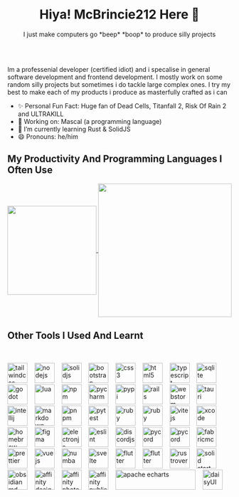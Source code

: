 <h1 align="center"> Hiya! McBrincie212 Here 👋</h1>
<p align="center">I just make computers go *beep* *boop* to produce silly projects</p><br><br>


Im a professenial developer (certified idiot) and i specalise in general software development and frontend development. I mostly work on some random silly projects but sometimes i do tackle large complex ones. I try my best to make each of my products i produce as masterfully crafted as i can<br>

- ✨ Personal Fun Fact: Huge fan of Dead Cells, Titanfall 2, Risk Of Rain 2 and ULTRAKILL<br>
- 🔭 Working on: Mascal (a programming language)
- 🌱 I’m currently learning Rust & SolidJS
- 😄 Pronouns: he/him

## My Productivity And Programming Languages I Often Use
<a href="https://github.com/anuraghazra/github-readme-stats">
  <img height=200 align="center" src="https://github-readme-stats.vercel.app/api?username=GitBrincie212&theme=dark&show_icons=true" />
</a>
<a href="https://github.com/anuraghazra/github-readme-stats">
  <img height=300 align="center" src="https://github-readme-stats.vercel.app/api/top-langs/?username=GitBrincie212&layout=compact&theme=dark&card_width=400" />
</a>

## Other Tools I Used And Learnt
<br />
<p align="left">
<img src="https://cdn.jsdelivr.net/gh/devicons/devicon@latest/icons/tailwindcss/tailwindcss-original.svg" alt="tailwindcss" width="45" height="45"/>
<span>&nbsp&nbsp</span>
<img src="https://cdn.jsdelivr.net/gh/devicons/devicon@latest/icons/nodejs/nodejs-original.svg" alt="nodejs" width="45" height="45"/>
<span>&nbsp&nbsp</span>
<img src="https://cdn.jsdelivr.net/gh/devicons/devicon@latest/icons/solidjs/solidjs-original.svg" alt="solidjs" width="45" height="45"/>
<span>&nbsp&nbsp</span>
<img src="https://cdn.jsdelivr.net/gh/devicons/devicon@latest/icons/bootstrap/bootstrap-original.svg" alt="bootstrap" width="45" height="45"/>
<span>&nbsp&nbsp</span>
<img src="https://cdn.jsdelivr.net/gh/devicons/devicon@latest/icons/css3/css3-original.svg" alt="css3" width="45" height="45"/>
<span>&nbsp&nbsp</span>
<img src="https://cdn.jsdelivr.net/gh/devicons/devicon@latest/icons/html5/html5-original.svg" alt="html5" width="45" height="45"/>
<span>&nbsp&nbsp</span>
<img src="https://cdn.jsdelivr.net/gh/devicons/devicon@latest/icons/typescript/typescript-original.svg" alt="typescript" width="45" height="45"/>
<span>&nbsp&nbsp</span>
<img src="https://cdn.jsdelivr.net/gh/devicons/devicon@latest/icons/sqlite/sqlite-original.svg" alt="sqlite" width="45" height="45"/>
<span>&nbsp&nbsp</span>
<img src="https://cdn.jsdelivr.net/gh/devicons/devicon@latest/icons/godot/godot-original.svg" alt="godot" width="45" height="45"/>
<span>&nbsp&nbsp</span>
<img src="https://cdn.jsdelivr.net/gh/devicons/devicon@latest/icons/lua/lua-original.svg" alt="lua" width="45" height="45"/>
<span>&nbsp&nbsp</span>
<img src="https://cdn.jsdelivr.net/gh/devicons/devicon@latest/icons/npm/npm-original-wordmark.svg" alt="npm" width="45" height="45"/>
<span>&nbsp&nbsp</span>
<img src="https://cdn.jsdelivr.net/gh/devicons/devicon@latest/icons/pycharm/pycharm-original.svg" alt="pycharm" width="45" height="45"/>
<span>&nbsp&nbsp</span>
<img src="https://cdn.jsdelivr.net/gh/devicons/devicon@latest/icons/pypi/pypi-original.svg" alt="pypi" width="45" height="45"/>
<span>&nbsp&nbsp</span>
<img src="https://cdn.jsdelivr.net/gh/devicons/devicon@latest/icons/rails/rails-original-wordmark.svg" alt="rails" width="45" height="45"/>
<span>&nbsp&nbsp</span>
<img src="https://cdn.jsdelivr.net/gh/devicons/devicon@latest/icons/webstorm/webstorm-original.svg" alt="webstorm" width="45" height="45"/>
<span>&nbsp&nbsp</span>
<img src="https://cdn.jsdelivr.net/gh/devicons/devicon@latest/icons/tauri/tauri-original.svg" alt="tauri" width="45" height="45"/>
<span>&nbsp&nbsp</span>
<img src="https://cdn.jsdelivr.net/gh/devicons/devicon@latest/icons/intellij/intellij-original.svg" alt="intellij" width="45" height="45"/>
<span>&nbsp&nbsp</span>
<img src="https://cdn.jsdelivr.net/gh/devicons/devicon@latest/icons/markdown/markdown-original.svg" alt="markdown" width="45" height="45"/>
<span>&nbsp&nbsp</span>
<img src="https://cdn.jsdelivr.net/gh/devicons/devicon@latest/icons/pnpm/pnpm-original.svg" alt="pnpm" width="45" height="45"/>
<span>&nbsp&nbsp</span>
<img src="https://cdn.jsdelivr.net/gh/devicons/devicon@latest/icons/pytest/pytest-original.svg" alt="pytest" width="45" height="45"/>
<span>&nbsp&nbsp</span>
<img src="https://cdn.jsdelivr.net/gh/devicons/devicon@latest/icons/ruby/ruby-original.svg" alt="ruby" width="45" height="45"/>
<span>&nbsp&nbsp</span>
<img src="https://cdn.jsdelivr.net/gh/devicons/devicon@latest/icons/rubymine/rubymine-original.svg" alt="ruby" width="45" height="45"/>
<span>&nbsp&nbsp</span>
<img src="https://cdn.jsdelivr.net/gh/devicons/devicon@latest/icons/vitejs/vitejs-original.svg" alt="vitejs" width="45" height="45"/>
<span>&nbsp&nbsp</span>
<img src="https://cdn.jsdelivr.net/gh/devicons/devicon@latest/icons/xcode/xcode-original.svg" alt="xcode" width="45" height="45"/>
<span>&nbsp&nbsp</span>
<img src="https://cdn.jsdelivr.net/gh/devicons/devicon@latest/icons/homebrew/homebrew-original.svg" alt="homebrew" width="45" height="45"/>
<span>&nbsp&nbsp</span>
<img src="https://cdn.jsdelivr.net/gh/devicons/devicon@latest/icons/figma/figma-original.svg" alt="figma" width="45" height="45"/>
<span>&nbsp&nbsp</span>
<img src="https://cdn.jsdelivr.net/gh/devicons/devicon@latest/icons/electron/electron-original.svg" alt="electronjs" width="45" height="45"/>
<span>&nbsp&nbsp</span>
<img src="https://cdn.jsdelivr.net/gh/devicons/devicon@latest/icons/eslint/eslint-original.svg" alt="eslint" width="45" height="45"/>
<span>&nbsp&nbsp</span>
<img src="https://cdn.jsdelivr.net/gh/devicons/devicon@latest/icons/discordjs/discordjs-original.svg" alt="discordjs" width="45" height="45"/>
<span>&nbsp&nbsp</span>
<img src="https://pycord.dev/_next/static/media/logo.2762350e.png" alt="pycord" width="45" height="45"/>
<span>&nbsp&nbsp</span>
<img src="https://cdn.jsdelivr.net/gh/devicons/devicon@latest/icons/json/json-original.svg" alt="pycord" width="45" height="45"/>
<span>&nbsp&nbsp</span>
<img src="https://api.iconify.design/material-icon-theme/minecraft-fabric.svg" alt="fabricmc" width="45" height="45"/>
<span>&nbsp&nbsp</span>
<img src="https://api.iconify.design/material-icon-theme/prettier.svg" alt="prettier" width="45" height="45"/>
<span>&nbsp&nbsp</span>
<img src="https://api.iconify.design/material-icon-theme/vue.svg" alt="vuejs" width="45" height="45"/>
<span>&nbsp&nbsp</span>
<img src="https://api.iconify.design/simple-icons/numba.svg?color=%2348a3dc" alt="numba" width="45" height="45"/>
<span>&nbsp&nbsp</span>
<img src="https://api.iconify.design/devicon/svelte.svg" alt="svelte" width="45" height="45"/>
<span>&nbsp&nbsp</span>
<img src="https://cdn.jsdelivr.net/gh/devicons/devicon@latest/icons/flutter/flutter-original.svg" alt="flutter" width="45" height="45"/>
<span>&nbsp&nbsp</span>
<img src="https://avatars.githubusercontent.com/u/28156855?v=4" alt="flutter" width="45" height="45"/>
<span>&nbsp&nbsp</span>
<img src="https://styles.redditmedia.com/t5_9b90l5/styles/communityIcon_1hbt383x43qc1.png" alt="rustrover" width="45" height="45"/>
<span>&nbsp&nbsp</span>
<img src="https://res.cloudinary.com/dg3gyk0gu/image/upload/v1727812592/tags/solid-start.png" alt="solid start" width="45" height="45"/>
<span>&nbsp&nbsp</span>
<img src="https://upload.wikimedia.org/wikipedia/commons/thumb/1/10/2023_Obsidian_logo.svg/1200px-2023_Obsidian_logo.svg.png" alt="obsidianmd" width="45" height="45"/>
<span>&nbsp&nbsp</span>
<img src="https://upload.wikimedia.org/wikipedia/commons/thumb/3/3c/Affinity_Designer_2-logo.svg/1200px-Affinity_Designer_2-logo.svg.png" alt="affinity designer" width="45" height="45"/>
<span>&nbsp&nbsp</span>
<img src="https://upload.wikimedia.org/wikipedia/commons/thumb/f/f5/Affinity_Photo_V2_icon.svg/1200px-Affinity_Photo_V2_icon.svg.png" alt="affinity photo" width="45" height="45"/>
<span>&nbsp&nbsp</span>
<img src="https://upload.wikimedia.org/wikipedia/commons/thumb/9/9c/Affinity_Publisher_V2_icon.svg/1200px-Affinity_Publisher_V2_icon.svg.png" alt="affinity publisher" width="45" height="45"/>
<span>&nbsp&nbsp</span>
<img src="https://upload.wikimedia.org/wikipedia/commons/e/e2/Apache_ECharts_Logo.png" alt="apache echarts" width="180" height="45"/>
<span>&nbsp&nbsp</span>
<img src="https://img.daisyui.com/images/daisyui/mark-static.svg" alt="daisyUI" width="45" height="45"/>
</p>

